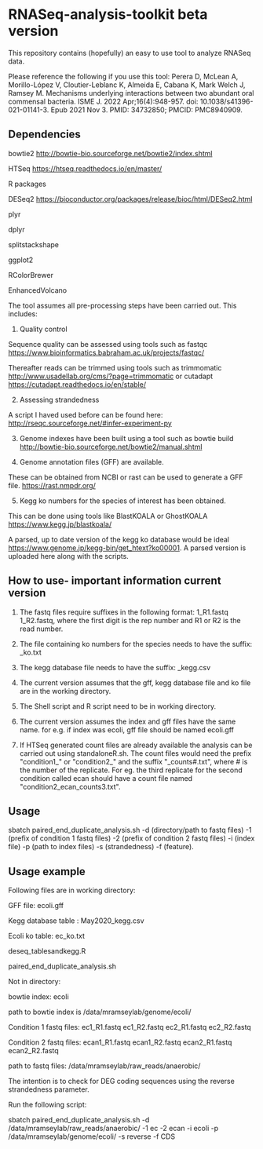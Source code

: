 # RNASeq-analysis-toolkit beta version
This repository contains (hopefully) an easy to use tool to analyze RNASeq data. 

Please reference the following if you use this tool:
Perera D, McLean A, Morillo-López V, Cloutier-Leblanc K, Almeida E, Cabana K, Mark Welch J, Ramsey M. Mechanisms underlying interactions between two abundant oral commensal bacteria. ISME J. 2022 Apr;16(4):948-957. doi: 10.1038/s41396-021-01141-3. Epub 2021 Nov 3. PMID: 34732850; PMCID: PMC8940909.

## Dependencies
bowtie2 http://bowtie-bio.sourceforge.net/bowtie2/index.shtml

HTSeq https://htseq.readthedocs.io/en/master/


R packages

DESeq2 https://bioconductor.org/packages/release/bioc/html/DESeq2.html

plyr

dplyr

splitstackshape

ggplot2

RColorBrewer

EnhancedVolcano


The tool assumes all pre-processing steps have been carried out. This includes:

1) Quality control

Sequence quality can be assessed using tools such as fastqc https://www.bioinformatics.babraham.ac.uk/projects/fastqc/

Thereafter reads can be trimmed using tools such as trimmomatic http://www.usadellab.org/cms/?page=trimmomatic or cutadapt https://cutadapt.readthedocs.io/en/stable/

2) Assessing strandedness 

A script I haved used before can be found here: http://rseqc.sourceforge.net/#infer-experiment-py

3) Genome indexes have been built using a tool such as bowtie build http://bowtie-bio.sourceforge.net/bowtie2/manual.shtml

4) Genome annotation files (GFF) are available. 

These can be obtained from NCBI or rast can be used to generate a GFF file. https://rast.nmpdr.org/ 

5) Kegg ko numbers for the species of interest has been obtained.

This can be done using tools like BlastKOALA or GhostKOALA https://www.kegg.jp/blastkoala/

A parsed, up to date version of the kegg ko database would be ideal https://www.genome.jp/kegg-bin/get_htext?ko00001. A parsed version is uploaded here along with the scripts. 




## How to use- important information current version

1) The fastq files require suffixes in the following format:  1_R1.fastq 1_R2.fastq, where the first digit is the rep number and R1 or R2 is the read number. 

2) The file containing ko numbers for the species needs to have the suffix:  _ko.txt

3) The kegg database file needs to have the suffix: _kegg.csv

4) The current version assumes that the gff, kegg database file and ko file are in the working directory.

5) The Shell script and R script need to be in working directory.

6) The current version assumes the index and gff files have the same name. for e.g. if index was ecoli, gff file should be named ecoli.gff 

7) If HTSeq generated count files are already available the analysis can be carried out using standaloneR.sh. The count files would need the prefix "condition1_" or "condition2_" and the suffix "_counts#.txt", where # is the number of the replicate. For eg. the third replicate for the second condition called ecan should have a count file named "condition2_ecan_counts3.txt".       


## Usage
 
sbatch paired_end_duplicate_analysis.sh -d (directory/path to fastq files) -1 (prefix of condition 1 fastq files) -2 (prefix of condition 2 fastq files) -i (index file) -p (path to index files) -s (strandedness) -f (feature). 


## Usage example

Following files are in working directory:

GFF file: ecoli.gff

Kegg database table : May2020_kegg.csv

Ecoli ko table: ec_ko.txt

deseq_tablesandkegg.R

paired_end_duplicate_analysis.sh


Not in directory:

bowtie index: ecoli

path to bowtie index is /data/mramseylab/genome/ecoli/

Condition 1 fastq files: ec1_R1.fastq ec1_R2.fastq ec2_R1.fastq ec2_R2.fastq

Condition 2 fastq files: ecan1_R1.fastq ecan1_R2.fastq ecan2_R1.fastq ecan2_R2.fastq

path to fastq files: /data/mramseylab/raw_reads/anaerobic/



The intention is to check for DEG coding sequences using the reverse strandedness parameter.

Run the following script:

sbatch paired_end_duplicate_analysis.sh -d /data/mramseylab/raw_reads/anaerobic/ -1 ec -2 ecan -i ecoli -p /data/mramseylab/genome/ecoli/ -s reverse -f CDS
